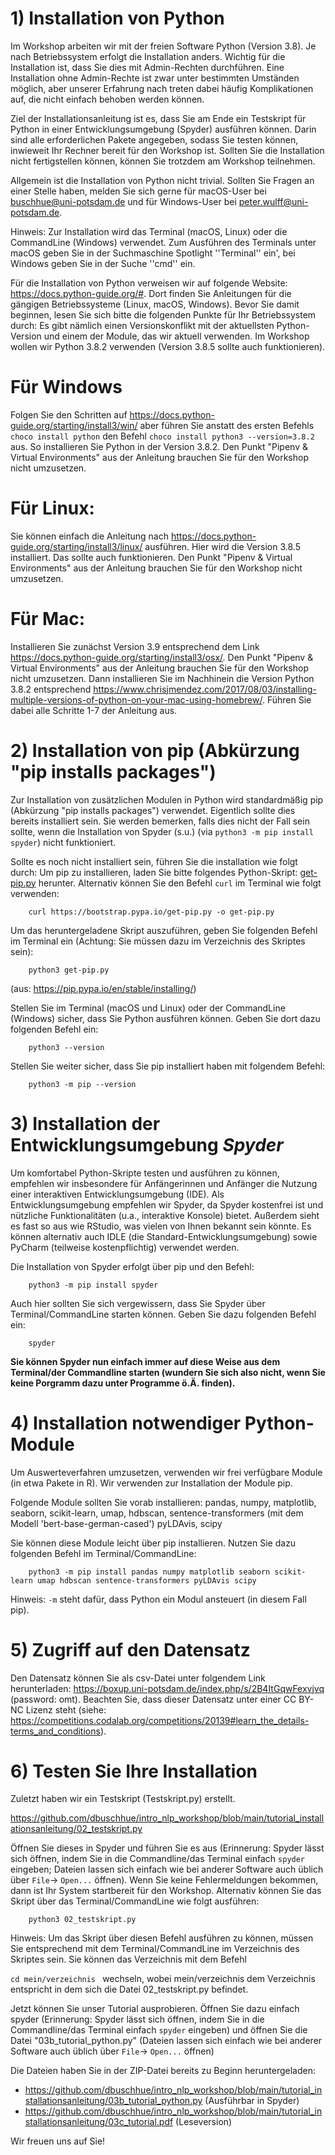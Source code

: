 # 1) Installation von Python

Im Workshop arbeiten wir mit der freien Software Python (Version 3.8). Je nach Betriebssystem erfolgt die Installation anders. Wichtig für die Installation ist, dass Sie dies mit Admin-Rechten durchführen. Eine Installation ohne Admin-Rechte ist zwar unter bestimmten Umständen möglich, aber unserer Erfahrung nach treten dabei häufig Komplikationen auf, die nicht einfach behoben werden 
können. 

Ziel der Installationsanleitung ist es, dass Sie am Ende ein Testskript für Python in einer Entwicklungsumgebung (Spyder) ausführen können. Darin sind alle erforderlichen Pakete angegeben, sodass Sie testen können, inwieweit Ihr Rechner bereit für den Workshop ist. Sollten Sie die Installation nicht fertigstellen können, können Sie trotzdem am Workshop teilnehmen.

Allgemein ist die Installation von Python nicht trivial. Sollten Sie Fragen an einer Stelle haben, melden Sie sich gerne für macOS-User bei 
buschhue@uni-potsdam.de und für Windows-User bei peter.wulff@uni-potsdam.de.

Hinweis: Zur Installation wird das Terminal (macOS, Linux) oder die CommandLine (Windows) verwendet. Zum Ausführen des Terminals unter macOS geben Sie in der Suchmaschine Spotlight ''Terminal'' ein', bei Windows geben Sie in der Suche ''cmd'' ein.

Für die Installation von Python verweisen wir auf folgende Website: https://docs.python-guide.org/#. Dort finden Sie Anleitungen für die gängigen Betriebssysteme (Linux, macOS, Windows). Bevor Sie damit beginnen, lesen Sie sich bitte die folgenden Punkte für Ihr Betriebssystem durch: Es gibt nämlich einen Versionskonflikt mit der aktuellsten Python-Version und einem der Module, das wir aktuell verwenden. Im Workshop wollen wir Python 3.8.2 verwenden (Version 3.8.5 sollte auch funktionieren).

# Für Windows
Folgen Sie den Schritten auf https://docs.python-guide.org/starting/install3/win/ aber führen Sie anstatt des ersten Befehls `choco install python` den Befehl `choco install python3 --version=3.8.2` aus. So installieren Sie Python in der Version 3.8.2. Den Punkt "Pipenv & Virtual Environments" aus der Anleitung brauchen Sie für den Workshop nicht umzusetzen.

# Für Linux:
Sie können einfach die Anleitung nach https://docs.python-guide.org/starting/install3/linux/ ausführen. Hier wird die Version 3.8.5 installiert. Das sollte auch funktionieren. Den Punkt "Pipenv & Virtual Environments" aus der Anleitung brauchen Sie für den Workshop nicht umzusetzen.

# Für Mac:
Installieren Sie zunächst Version 3.9 entsprechend dem Link https://docs.python-guide.org/starting/install3/osx/. Den Punkt "Pipenv & Virtual Environments" aus der Anleitung brauchen Sie für den Workshop nicht umzusetzen. Dann installieren Sie im Nachhinein die Version Python 3.8.2 entsprechend https://www.chrisjmendez.com/2017/08/03/installing-multiple-versions-of-python-on-your-mac-using-homebrew/. Führen Sie dabei alle Schritte 1-7 der Anleitung aus.

# 2) Installation von pip (Abkürzung "pip installs packages")

Zur Installation von zusätzlichen Modulen in Python wird standardmäßig pip (Abkürzung "pip installs packages") verwendet. Eigentlich sollte dies bereits installiert sein. Sie werden bemerken, falls dies nicht der Fall sein sollte, wenn die Installation von Spyder (s.u.) (via `python3 -m pip install spyder`) nicht funktioniert.

Sollte es noch nicht installiert sein, führen Sie die installation wie folgt durch: Um pip zu installieren, laden Sie bitte folgendes Python-Skript: [get-pip.py](https://bootstrap.pypa.io/get-pip.py) herunter. Alternativ können Sie den Befehl `curl` im Terminal wie folgt verwenden:

```
    curl https://bootstrap.pypa.io/get-pip.py -o get-pip.py
```

Um das heruntergeladene Skript auszuführen, geben Sie folgenden Befehl im Terminal ein (Achtung: Sie müssen dazu im Verzeichnis des Skriptes sein):

```
    python3 get-pip.py
```

(aus: https://pip.pypa.io/en/stable/installing/)


Stellen Sie im Terminal (macOS und Linux) oder der CommandLine (Windows) sicher, dass Sie Python ausführen können. Geben Sie dort dazu folgenden Befehl ein: 

```
    python3 --version
```

Stellen Sie weiter sicher, dass Sie pip installiert haben mit folgendem Befehl:
```
    python3 -m pip --version
```


# 3) Installation der Entwicklungsumgebung *Spyder*

Um komfortabel Python-Skripte testen und ausführen zu können, empfehlen wir insbesondere für Anfängerinnen und Anfänger die Nutzung einer interaktiven Entwicklungsumgebung (IDE). Als Entwicklungsumgebung empfehlen wir Spyder, da Spyder kostenfrei ist und nützliche Funktionalitäten (u.a., interaktive Konsole) bietet. Außerdem sieht es fast so aus wie RStudio, was vielen von Ihnen bekannt sein könnte. Es können alternativ auch IDLE (die Standard-Entwicklungsumgebung) sowie PyCharm (teilweise kostenpflichtig) verwendet werden.

Die Installation von Spyder erfolgt über pip und den Befehl: 
```
    python3 -m pip install spyder
```

Auch hier sollten Sie sich vergewissern, dass Sie Spyder über Terminal/CommandLine starten können. Geben Sie dazu folgenden Befehl ein:
```
    spyder
```
**Sie können Spyder nun einfach immer auf diese Weise aus dem Terminal/der Commandline starten (wundern Sie sich also nicht, wenn Sie keine Porgramm dazu unter Programme ö.Ä. finden).**

# 4) Installation notwendiger Python-Module 

Um Auswerteverfahren umzusetzen, verwenden wir frei verfügbare Module (in etwa Pakete in R). Wir verwenden zur Installation der Module pip.

Folgende Module sollten Sie vorab installieren: pandas, numpy, matplotlib, seaborn, scikit-learn, umap, hdbscan, sentence-transformers (mit dem Modell 'bert-base-german-cased') pyLDAvis, scipy
 
Sie können diese Module leicht über pip installieren. Nutzen Sie dazu folgenden Befehl im Terminal/CommandLine:
```
    python3 -m pip install pandas numpy matplotlib seaborn scikit-learn umap hdbscan sentence-transformers pyLDAvis scipy
```

Hinweis: ```-m``` steht dafür, dass Python ein Modul ansteuert (in diesem Fall pip).



# 5) Zugriff auf den Datensatz

Den Datensatz können Sie als csv-Datei unter folgendem Link herunterladen: https://boxup.uni-potsdam.de/index.php/s/2B4ItGqwFexvjvq (password: omt). Beachten Sie, dass dieser 
Datensatz unter einer CC BY-NC Lizenz steht (siehe: https://competitions.codalab.org/competitions/20139#learn_the_details-terms_and_conditions).

# 6) Testen Sie Ihre Installation

Zuletzt haben wir ein Testskript (Testskript.py) erstellt. 

https://github.com/dbuschhue/intro_nlp_workshop/blob/main/tutorial_installationsanleitung/02_testskript.py

Öffnen Sie dieses in Spyder und führen Sie es aus (Erinnerung: Spyder lässt sich öffnen, indem Sie in die Commandline/das Terminal einfach `spyder` eingeben; Dateien lassen sich einfach wie bei anderer Software auch üblich über `File`-> `Open...` öffnen). Wenn Sie keine Fehlermeldungen bekommen, dann ist Ihr System startbereit für den  Workshop. Alternativ können Sie das Skript über das Terminal/CommandLine wie folgt ausführen:

```
    python3 02_testskript.py
```

Hinweis: Um das Skript über diesen Befehl ausführen zu können, müssen Sie entsprechend mit dem Terminal/CommandLine im Verzeichnis des Skriptes sein. Sie können das Verzeichnis mit dem Befehl

```cd mein/verzeichnis ``` wechseln, wobei mein/verzeichnis dem Verzeichnis entspricht in dem sich die Datei 02_testskript.py befindet.

Jetzt können Sie unser Tutorial ausprobieren. Öffnen Sie dazu einfach spyder (Erinnerung: Spyder lässt sich öffnen, indem Sie in die Commandline/das Terminal einfach `spyder` eingeben) und öffnen Sie die Datei "03b_tutorial_python.py" (Dateien lassen sich einfach wie bei anderer Software auch üblich über `File`-> `Open...` öffnen)

Die Dateien haben Sie in der ZIP-Datei bereits zu Beginn heruntergeladen:
* https://github.com/dbuschhue/intro_nlp_workshop/blob/main/tutorial_installationsanleitung/03b_tutorial_python.py (Ausführbar in Spyder)
* https://github.com/dbuschhue/intro_nlp_workshop/blob/main/tutorial_installationsanleitung/03c_tutorial.pdf (Leseversion)


Wir freuen uns auf Sie!
